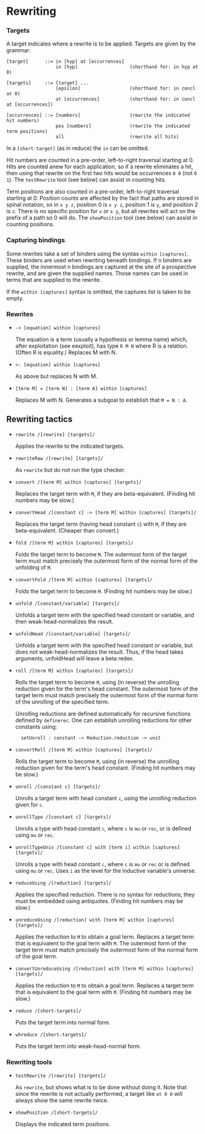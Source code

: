 # Rewriting

### Targets

A target indicates where a rewrite is to be applied.  Targets are
given by the grammar:

    [target]      ::= in [hyp] at [occurrences]
                      in [hyp]                   (shorthand for: in hyp at 0)

    [targets]     ::= [target] ...
                      [epsilon]                  (shorthand for: in concl at 0)
                      at [occurrences]           (shorthand for: in concl at [occurrences])

    [occurrences] ::= [numbers]                  (rewrite the indicated hit numbers)
                      pos [numbers]              (rewrite the indicated term positions)
                      all                        (rewrite all hits)

In a `[short-target]` (as in reduce) the `in` can be omitted.

Hit numbers are counted in a pre-order, left-to-right traversal
starting at 0.  Hits are counted anew for each application, so if a
rewrite eliminates a hit, then using that rewrite on the first two
hits would be occurrences `0 0` (not `0 1`).  The `testRewrite` tool
(see below) can assist in counting hits.

Term positions are also counted in a pre-order, left-to-right
traversal starting at 0.  Position counts are affected by the fact
that paths are stored in spinal notation, so in `x y z`, position 0 is
`x y z`, position 1 is `y`, and position 2 is `z`.  There is no
specific position for `x` or `x y`, but all rewrites will act on the
prefix of a path so 0 will do.  The `showPosition` tool (see below)
can assist in counting positions.



### Capturing bindings

Some rewrites take a set of binders using the syntax `within
[captures]`.  These binders are used when rewriting beneath bindings.
If n binders are supplied, the innermost n bindings are captured at
the site of a prospective rewrite, and are given the supplied names.
Those names can be used in terms that are supplied to the rewrite.

If the `within [captures]` syntax is omitted, the captures list is taken
to be empty.



### Rewrites

- `-> [equation] within [captures]`

    The equation is a term (usually a hypothesis or lemma name) which,
    after exploitation (see eexploit), has type `R M N` where R is a
    relation.  (Often R is equality.)  Replaces M with N.

- `<- [equation] within [captures]`

    As above but replaces N with M.

- `[term M] = [term N] : [term A] within [captures]`

    Replaces M with N.  Generates a subgoal to establish that `M = N : A`.



## Rewriting tactics

- `rewrite /[rewrite] [targets]/`

    Applies the rewrite to the indicated targets.


- `rewriteRaw /[rewrite] [targets]/`

    As `rewrite` but do not run the type checker.


- `convert /[term M] within [captures] [targets]/`

    Replaces the target term with `M`, if they are beta-equivalent.
    (Finding hit numbers may be slow.)


- `convertHead /[constant c] -> [term M] within [captures] [targets]/`

    Replaces the target term (having head constant `c`) with `M`, if
    they are beta-equivalent.  (Cheaper than convert.)


- `fold /[term M] within [captures] [targets]/`

    Folds the target term to become `M`.  The outermost form of the
    target term must match precisely the outermost form of the normal
    form of the unfolding of `M`.


- `convertFold /[term M] within [captures] [targets]/`

    Folds the target term to become `M`.  (Finding hit numbers may be
    slow.)


- `unfold /[constant/variable] [targets]/`

    Unfolds a target term with the specified head constant or
    variable, and then weak-head-normalizes the result.


- `unfoldHead /[constant/variable] [targets]/`

    Unfolds a target term with the specified head constant or
    variable, but does not weak-head-normalizes the result.  Thus, if
    the head takes arguments, unfoldHead will leave a beta redex.


- `roll /[term M] within [captures] [targets]/`

    Rolls the target term to become `M`, using (in reverse) the
    unrolling reduction given for the term's head constant.  The
    outermost form of the target term must match precisely the
    outermost form of the normal form of the unrolling of the
    specified term.

    Unrolling reductions are defined automatically for recursive
    functions defined by `definerec`.  One can establish unrolling
    reductions for other constants using:

        setUnroll : constant -> Reduction.reduction -> unit

- `convertRoll /[term M] within [captures] [targets]/`

    Rolls the target term to become `M`, using (in reverse) the
    unrolling reduction given for the term's head constant.  (Finding
    hit numbers may be slow.)


- `unroll /[constant c] [targets]/`

    Unrolls a target term with head constant `c`, using the unrolling
    reduction given for `c`.


- `unrollType /[constant c] [targets]/`

    Unrolls a type with head constant `c`, where `c` is `mu` or `rec`,
    or is defined using `mu` or `rec`.


- `unrollTypeUniv /[constant c] with [term i] within [captures] [targets]/`

    Unrolls a type with head constant `c`, where `c` is `mu` or `rec`
    or is defined using `mu` or `rec`.  Uses `i` as the level for the
    inductive variable's universe.


- `reduceUsing /[reduction] [targets]/`

    Applies the specified reduction.  There is no syntax for
    reductions; they must be embedded using antiquotes.  (Finding hit
    numbers may be slow.)


- `unreduceUsing /[reduction] with [term M] within [captures] [targets]/`

    Applies the reduction to `M` to obtain a goal term.  Replaces a
    target term that is equivalent to the goal term with `M`.  The
    outermost form of the target term must match precisely the
    outermost form of the normal form of the goal term.


- `convertUnreduceUsing /[reduction] with [term M] within [captures] [targets]/`

    Applies the reduction to `M` to obtain a goal term.  Replaces a
    target term that is equivalent to the goal term with `M`.
    (Finding hit numbers may be slow.)


- `reduce /[short-targets]/`

    Puts the target term into normal form.


- `whreduce /[short-targets]/`

    Puts the target term into weak-head-normal form.



### Rewriting tools

- `testRewrite /[rewrite] [targets]/`

    As `rewrite`, but shows what is to be done without doing it.  Note
    that since the rewrite is not actually performed, a target like
    `at 0 0` will always show the same rewrite twice.

- `showPosition /[short-targets]/`

    Displays the indicated term positions.
